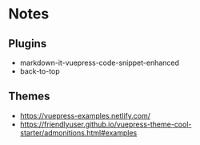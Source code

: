 # Notes

## Plugins

- markdown-it-vuepress-code-snippet-enhanced
- back-to-top

## Themes

- https://vuepress-examples.netlify.com/
- https://friendlyuser.github.io/vuepress-theme-cool-starter/admonitions.html#examples
